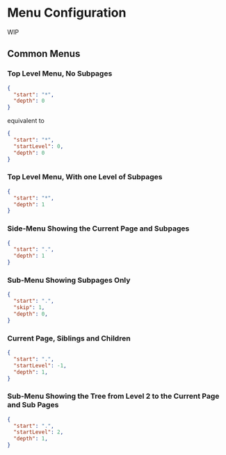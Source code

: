 # Menu Configuration

WIP



## Common Menus

### Top Level Menu, No Subpages

```json
{
  "start": "*",
  "depth": 0
}
```

equivalent to

```json
{
  "start": "*",
  "startLevel": 0,
  "depth": 0
}
```


### Top Level Menu, With one Level of Subpages

```json
{
  "start": "*",
  "depth": 1
}
```

### Side-Menu Showing the Current Page and Subpages

```json
{
  "start": ".",
  "depth": 1
}
```

### Sub-Menu Showing Subpages Only

```json
{
  "start": ".",
  "skip": 1,
  "depth": 0,
}
```

### Current Page, Siblings and Children

```json
{
  "start": ".",
  "startLevel": -1,
  "depth": 1,
}
```

### Sub-Menu Showing the Tree from Level 2 to the Current Page and Sub Pages

```json
{
  "start": ".",
  "startLevel": 2,
  "depth": 1,
}
```


